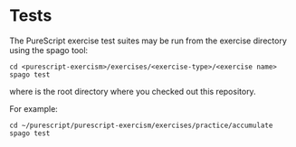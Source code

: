 # Tests

The PureScript exercise test suites may be run from the exercise directory
using the spago tool:

    cd <purescript-exercism>/exercises/<exercise-type>/<exercise name>
    spago test

where <purescript-exercism> is the root directory where you checked out this
repository.

For example:

    cd ~/purescript/purescript-exercism/exercises/practice/accumulate
    spago test
